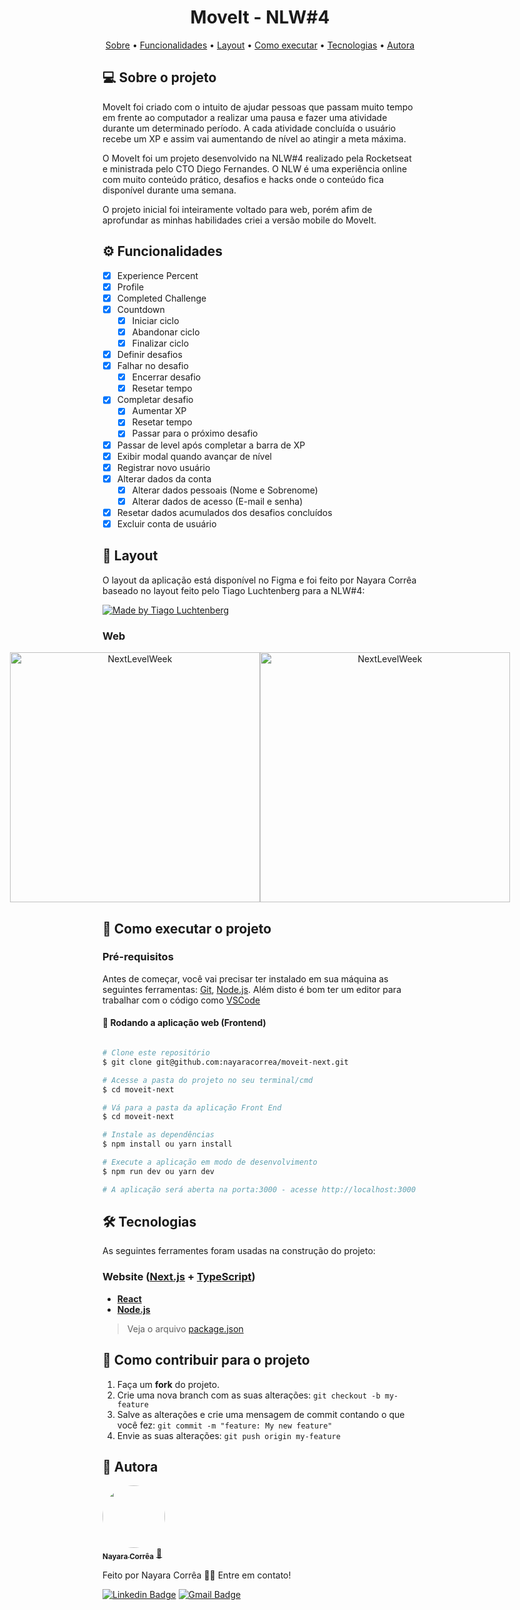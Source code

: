 <h1 align="center">  MoveIt - NLW#4 </h1>

<p align="center">
 <a href="#-sobre-o-projeto">Sobre</a> •
 <a href="#-funcionalidades">Funcionalidades</a> •
 <a href="#-layout">Layout</a> • 
 <a href="#-como-executar-o-projeto">Como executar</a> • 
 <a href="#-tecnologias">Tecnologias</a> • 
 <a href="#-autora">Autora</a> 
</p>

## 💻 Sobre o projeto

MoveIt foi criado com o intuito de ajudar pessoas que passam muito tempo em frente ao computador a realizar uma pausa e fazer uma atividade durante um determinado período.
A cada atividade concluída o usuário recebe um XP e assim vai aumentando de nível ao atingir a meta máxima.

O MoveIt foi um projeto desenvolvido na NLW#4 realizado pela Rocketseat e ministrada pelo CTO Diego Fernandes. O NLW é uma experiência online com muito conteúdo prático, desafios e hacks onde o conteúdo fica disponível durante uma semana.

O projeto inicial foi inteiramente voltado para web, porém afim de aprofundar as minhas habilidades criei a versão mobile do MoveIt.

## ⚙️ Funcionalidades

- [x] Experience Percent
- [x] Profile
- [x] Completed Challenge
- [x] Countdown
  - [x] Iniciar ciclo
  - [x] Abandonar ciclo
  - [x] Finalizar ciclo
- [x] Definir desafios
- [x] Falhar no desafio
  - [x] Encerrar desafio
  - [x] Resetar tempo
- [x] Completar desafio
  - [x] Aumentar XP
  - [x] Resetar tempo
  - [x] Passar para o próximo desafio
- [x] Passar de level após completar a barra de XP
- [x] Exibir modal quando avançar de nível
- [x] Registrar novo usuário
- [x] Alterar dados da conta
  - [x] Alterar dados pessoais (Nome e Sobrenome)
  - [x] Alterar dados de acesso (E-mail e senha)
- [x] Resetar dados acumulados dos desafios concluídos
- [x] Excluir conta de usuário

## 🎨 Layout

O layout da aplicação está disponível no Figma e foi feito por Nayara Corrêa baseado no layout feito pelo Tiago Luchtenberg para a NLW#4:

<a href="https://www.figma.com/file/ge20pu3ofMOKoliUyKx1Nl/?viewer=1&node-id=160:2761">
  <img alt="Made by Tiago Luchtenberg" src="https://img.shields.io/badge/Made%20by%20Tiago%20Luchtenberg%20-Figma-%2304D361">
</a>

### Web

<p align="center" style="display: flex; align-items: flex-start; justify-content: center;">
  <img alt="NextLevelWeek" title="#NextLevelWeek" src="./assets/Home.png" width="400px">

  <img alt="NextLevelWeek" title="#NextLevelWeek" src="./assets/ciclo-encerrado.png" width="400px">
</p>

## 🚀 Como executar o projeto

### Pré-requisitos

Antes de começar, você vai precisar ter instalado em sua máquina as seguintes ferramentas:
[Git](https://git-scm.com), [Node.js](https://nodejs.org/en/).
Além disto é bom ter um editor para trabalhar com o código como [VSCode](https://code.visualstudio.com/)

#### 🧭 Rodando a aplicação web (Frontend)

```bash

# Clone este repositório
$ git clone git@github.com:nayaracorrea/moveit-next.git

# Acesse a pasta do projeto no seu terminal/cmd
$ cd moveit-next

# Vá para a pasta da aplicação Front End
$ cd moveit-next

# Instale as dependências
$ npm install ou yarn install

# Execute a aplicação em modo de desenvolvimento
$ npm run dev ou yarn dev

# A aplicação será aberta na porta:3000 - acesse http://localhost:3000

```

## 🛠 Tecnologias

As seguintes ferramentes foram usadas na construção do projeto:

### **Website** ([Next.js](https://nextjs.org/) + [TypeScript](https://www.typescriptlang.org/))

- **[React](https://pt-br.reactjs.org/)**
- **[Node.js](https://nodejs.org/en/)**

> Veja o arquivo [package.json](https://github.com/nayaracorrea/moveit-next/blob/main/package.json)

## 💪 Como contribuir para o projeto

1. Faça um **fork** do projeto.
2. Crie uma nova branch com as suas alterações: `git checkout -b my-feature`
3. Salve as alterações e crie uma mensagem de commit contando o que você fez: `git commit -m "feature: My new feature"`
4. Envie as suas alterações: `git push origin my-feature`

## 🙋 Autora

<a href="https://app.rocketseat.com.br/me/nayaraflorentino-1602180404901">
 <img style="border-radius: 50%;" src="https://avatars.githubusercontent.com/u/43212442?s=400&u=6330cdf68f31859541a3805c6e2fa3bf59f90f82&v=4" width="100px;" alt=""/>
 <br />
 <sub><b>Nayara Corrêa</b></sub></a> <a href="https://app.rocketseat.com.br/me/nayaraflorentino-1602180404901" title="Rocketseat">🚀
 </a>

Feito por Nayara Corrêa 👋🏽 Entre em contato!

[![Linkedin Badge](https://img.shields.io/badge/-Nayara-blue?style=flat-square&logo=Linkedin&logoColor=white&link=https://www.linkedin.com/in/nayara-corr%C3%AAa-03bb91149/)](https://www.linkedin.com/in/nayara-corr%C3%AAa-03bb91149/)
[![Gmail Badge](https://img.shields.io/badge/-nayara.florentino@gmail.com-c14438?style=flat-square&logo=Gmail&logoColor=white&link=mailto:nayara.florentino@gmail.com)](mailto:nayara.florentino@gmail.com)
